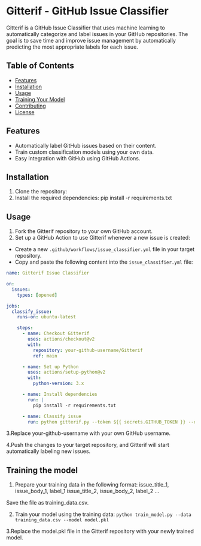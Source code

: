 # Gitterif - GitHub Issue Classifier

Gitterif is a GitHub Issue Classifier that uses machine learning to automatically categorize and label issues in your GitHub repositories. The goal is to save time and improve issue management by automatically predicting the most appropriate labels for each issue.

## Table of Contents
- [Features](#features)
- [Installation](#installation)
- [Usage](#usage)
- [Training Your Model](#training-your-model)
- [Contributing](#contributing)
- [License](#license)

## Features
- Automatically label GitHub issues based on their content.
- Train custom classification models using your own data.
- Easy integration with GitHub using GitHub Actions.

## Installation

1. Clone the repository:
2. Install the required dependencies:
pip install -r requirements.txt


## Usage

1. Fork the Gitterif repository to your own GitHub account.
2. Set up a GitHub Action to use Gitterif whenever a new issue is created:
- Create a new `.github/workflows/issue_classifier.yml` file in your target repository.
- Copy and paste the following content into the `issue_classifier.yml` file:
```yaml
name: Gitterif Issue Classifier

on:
  issues:
    types: [opened]

jobs:
  classify_issue:
    runs-on: ubuntu-latest

    steps:
      - name: Checkout Gitterif
        uses: actions/checkout@v2
        with:
          repository: your-github-username/Gitterif
          ref: main

      - name: Set up Python
        uses: actions/setup-python@v2
        with:
          python-version: 3.x

      - name: Install dependencies
        run: |
          pip install -r requirements.txt

      - name: Classify issue
        run: python gitterif.py --token ${{ secrets.GITHUB_TOKEN }} --owner ${{ github.event.repository.owner.login }} --repo ${{ github.event.repository.name }} --issue ${{ github.event.issue.number }}
```
        
3.Replace your-github-username with your own GitHub username.

4.Push the changes to your target repository, and Gitterif will start automatically labeling new issues.

## Training the model

1. Prepare your training data in the following format:
issue_title_1, issue_body_1, label_1
issue_title_2, issue_body_2, label_2
...

Save the file as training_data.csv.

2. Train your model using the training data:
`python train_model.py --data training_data.csv --model model.pkl`

3.Replace the model.pkl file in the Gitterif repository with your newly trained model.

